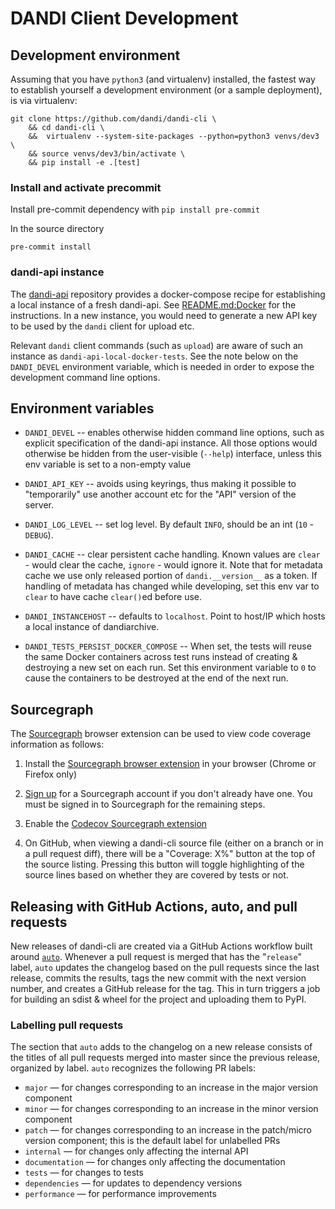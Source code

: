 # DANDI Client Development

## Development environment

Assuming that you have `python3` (and virtualenv) installed, the fastest
way to establish yourself a development environment (or a sample deployment),
is via virtualenv:

    git clone https://github.com/dandi/dandi-cli \
        && cd dandi-cli \
        &&  virtualenv --system-site-packages --python=python3 venvs/dev3 \
        && source venvs/dev3/bin/activate \
        && pip install -e .[test]

### Install and activate precommit

Install pre-commit dependency with `pip install pre-commit`

In the source directory
```
pre-commit install
```

### dandi-api instance

The [dandi-api](https://github.com/dandi/dandi-api) repository provides a
docker-compose recipe for establishing a local instance of a fresh dandi-api.
See
[README.md:Docker](https://github.com/dandi/dandi-api#develop-with-docker-recommended-quickstart)
for the instructions.  In a new instance, you would need to generate a new API
key to be used by the `dandi` client for upload etc.

Relevant `dandi` client commands (such as `upload`) are aware of such an
instance as `dandi-api-local-docker-tests`.  See the note below on the
`DANDI_DEVEL` environment variable, which is needed in order to expose the
development command line options.

## Environment variables

- `DANDI_DEVEL` -- enables otherwise hidden command line options, such as
  explicit specification of the dandi-api instance.  All those options would
  otherwise be hidden from the user-visible (`--help`) interface, unless this
  env variable is set to a non-empty value

- `DANDI_API_KEY` -- avoids using keyrings, thus making it possible to
  "temporarily" use another account etc for the "API" version of the server.

- `DANDI_LOG_LEVEL` -- set log level. By default `INFO`, should be an int (`10` - `DEBUG`).

- `DANDI_CACHE` -- clear persistent cache handling. Known values
  are `clear` - would clear the cache, `ignore` - would ignore it. Note that for
  metadata cache we use only released portion of `dandi.__version__` as a token.
  If handling of metadata has changed while developing, set this env var to
  `clear` to have cache `clear()`ed before use.

- `DANDI_INSTANCEHOST` -- defaults to `localhost`. Point to host/IP which hosts
  a local instance of dandiarchive.

- `DANDI_TESTS_PERSIST_DOCKER_COMPOSE` -- When set, the tests will reuse the
  same Docker containers across test runs instead of creating & destroying a
  new set on each run.  Set this environment variable to `0` to cause the
  containers to be destroyed at the end of the next run.

## Sourcegraph

The [Sourcegraph](https://sourcegraph.com) browser extension can be used to
view code coverage information as follows:

1. Install the [Sourcegraph browser
   extension](https://docs.sourcegraph.com/integration/browser_extension) in
   your browser (Chrome or Firefox only)

2. [Sign up](https://sourcegraph.com/sign-up) for a Sourcegraph account if you
   don't already have one.  You must be signed in to Sourcegraph for the
   remaining steps.

3. Enable the [Codecov Sourcegraph
   extension](https://sourcegraph.com/extensions/sourcegraph/codecov)

4. On GitHub, when viewing a dandi-cli source file (either on a branch or in a
   pull request diff), there will be a "Coverage: X%" button at the top of the
   source listing.  Pressing this button will toggle highlighting of the source
   lines based on whether they are covered by tests or not.


## Releasing with GitHub Actions, auto, and pull requests

New releases of dandi-cli are created via a GitHub Actions workflow built
around [`auto`](https://github.com/intuit/auto).  Whenever a pull request is
merged that has the "`release`" label, `auto` updates the changelog based on
the pull requests since the last release, commits the results, tags the new
commit with the next version number, and creates a GitHub release for the tag.
This in turn triggers a job for building an sdist & wheel for the project and
uploading them to PyPI.

### Labelling pull requests

The section that `auto` adds to the changelog on a new release consists of the
titles of all pull requests merged into master since the previous release,
organized by label.  `auto` recognizes the following PR labels:

- `major` — for changes corresponding to an increase in the major version
  component
- `minor` — for changes corresponding to an increase in the minor version
  component
- `patch` — for changes corresponding to an increase in the patch/micro version
  component; this is the default label for unlabelled PRs
- `internal` — for changes only affecting the internal API
- `documentation` — for changes only affecting the documentation
- `tests` — for changes to tests
- `dependencies` — for updates to dependency versions
- `performance` — for performance improvements
